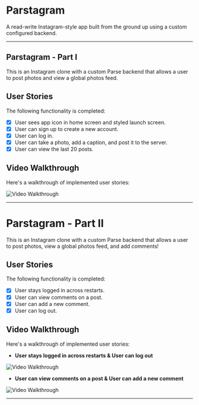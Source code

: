 # Parstagram

A read-write Instagram-style app built from the ground up using a custom configured backend.

---

## Parstagram - Part I

This is an Instagram clone with a custom Parse backend that allows a user to post photos and view a global photos feed.

## User Stories

The following functionality is completed:

- [x] User sees app icon in home screen and styled launch screen.
- [x] User can sign up to create a new account.
- [x] User can log in.
- [x] User can take a photo, add a caption, and post it to the server.
- [x] User can view the last 20 posts.

<!--
The following features can be implemented:

- [ ] User can pull to refresh.
- [ ] User can load past tweets infinitely.
-->

## Video Walkthrough

Here's a walkthrough of implemented user stories:

<img src='http://g.recordit.co/QCcXJs9eSe.gif' title='Video Walkthrough' width='' alt='Video Walkthrough' />

---

# Parstagram - Part II

This is an Instagram clone with a custom Parse backend that allows a user to post photos, view a global photos feed, and add comments!


## User Stories

The following functionality is completed:

- [x] User stays logged in across restarts.
- [x] User can view comments on a post.
- [x] User can add a new comment.
- [x] User can log out.

<!--
The following features can be implemented:

- [ ] User can add a profile picture.
- [ ] Profile pictures are shown for posts and comments.
-->

## Video Walkthrough

Here's a walkthrough of implemented user stories:
  
* **User stays logged in across restarts & User can log out**
<img src='http://g.recordit.co/QCcXJs9eSe.gif' title='Video Walkthrough' width='' alt='Video Walkthrough' />


* **User can view comments on a post & User can add a new comment**
<img src='http://g.recordit.co/EtsgLPsI3t.gif' title='Video Walkthrough' width='' alt='Video Walkthrough' />

---
